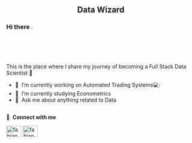 <h2 align="center">Data Wizard</h2>

### Hi there <img src="https://media.giphy.com/media/hvRJCLFzcasrR4ia7z/giphy.gif" width="2%"></a>
This is the place where I share my journey of becoming a Full Stack Data Scientist :rofl:

- 🔭 &nbsp;I’m currently working on Automated Trading Systems💻:
- 🌱 &nbsp;I’m currently studying Econometrics
- 💬 &nbsp;Ask me about anything related to Data

<h2></h2>

🔗 &nbsp;**Connect with me**
<p align="left">

<a href="https://www.linkedin.com/in/fabianbrock/" target="blank"><img align="center" src="https://raw.githubusercontent.com/rahuldkjain/github-profile-readme-generator/master/src/images/icons/Social/linked-in-alt.svg" alt="fabianbb" height="30" width="40" /></a>
<a href="https://www.kaggle.com/fabianbb/" target="blank"><img align="center" src="https://raw.githubusercontent.com/rahuldkjain/github-profile-readme-generator/master/src/images/icons/Social/kaggle.svg" alt="fabianbb" height="30" width="40" /></a>

